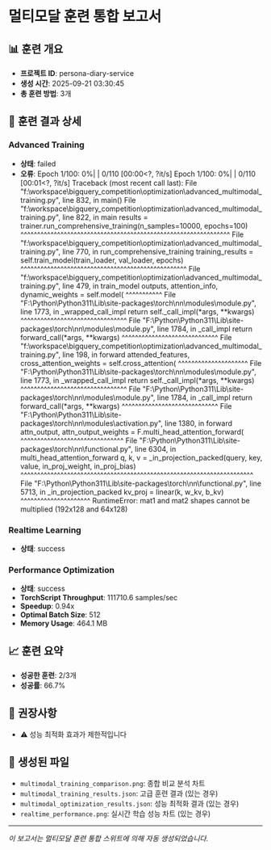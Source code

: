 # 멀티모달 훈련 통합 보고서

## 📊 훈련 개요
- **프로젝트 ID**: persona-diary-service
- **생성 시간**: 2025-09-21 03:30:45
- **총 훈련 방법**: 3개

## 🧠 훈련 결과 상세

### Advanced Training
- **상태**: failed
- **오류**: 
Epoch 1/100:   0%|          | 0/110 [00:00<?, ?it/s]
Epoch 1/100:   0%|          | 0/110 [00:01<?, ?it/s]
Traceback (most recent call last):
  File "f:\workspace\bigquery_competition\optimization\advanced_multimodal_training.py", line 832, in <module>
    main()
  File "f:\workspace\bigquery_competition\optimization\advanced_multimodal_training.py", line 822, in main
    results = trainer.run_comprehensive_training(n_samples=10000, epochs=100)
              ^^^^^^^^^^^^^^^^^^^^^^^^^^^^^^^^^^^^^^^^^^^^^^^^^^^^^^^^^^^^^^^
  File "f:\workspace\bigquery_competition\optimization\advanced_multimodal_training.py", line 770, in run_comprehensive_training
    training_results = self.train_model(train_loader, val_loader, epochs)
                       ^^^^^^^^^^^^^^^^^^^^^^^^^^^^^^^^^^^^^^^^^^^^^^^^^^
  File "f:\workspace\bigquery_competition\optimization\advanced_multimodal_training.py", line 479, in train_model
    outputs, attention_info, dynamic_weights = self.model(
                                               ^^^^^^^^^^^
  File "F:\Python\Python311\Lib\site-packages\torch\nn\modules\module.py", line 1773, in _wrapped_call_impl
    return self._call_impl(*args, **kwargs)
           ^^^^^^^^^^^^^^^^^^^^^^^^^^^^^^^^
  File "F:\Python\Python311\Lib\site-packages\torch\nn\modules\module.py", line 1784, in _call_impl
    return forward_call(*args, **kwargs)
           ^^^^^^^^^^^^^^^^^^^^^^^^^^^^^
  File "f:\workspace\bigquery_competition\optimization\advanced_multimodal_training.py", line 198, in forward
    attended_features, cross_attention_weights = self.cross_attention(
                                                 ^^^^^^^^^^^^^^^^^^^^^
  File "F:\Python\Python311\Lib\site-packages\torch\nn\modules\module.py", line 1773, in _wrapped_call_impl
    return self._call_impl(*args, **kwargs)
           ^^^^^^^^^^^^^^^^^^^^^^^^^^^^^^^^
  File "F:\Python\Python311\Lib\site-packages\torch\nn\modules\module.py", line 1784, in _call_impl
    return forward_call(*args, **kwargs)
           ^^^^^^^^^^^^^^^^^^^^^^^^^^^^^
  File "F:\Python\Python311\Lib\site-packages\torch\nn\modules\activation.py", line 1380, in forward
    attn_output, attn_output_weights = F.multi_head_attention_forward(
                                       ^^^^^^^^^^^^^^^^^^^^^^^^^^^^^^^
  File "F:\Python\Python311\Lib\site-packages\torch\nn\functional.py", line 6304, in multi_head_attention_forward
    q, k, v = _in_projection_packed(query, key, value, in_proj_weight, in_proj_bias)
              ^^^^^^^^^^^^^^^^^^^^^^^^^^^^^^^^^^^^^^^^^^^^^^^^^^^^^^^^^^^^^^^^^^^^^^
  File "F:\Python\Python311\Lib\site-packages\torch\nn\functional.py", line 5713, in _in_projection_packed
    kv_proj = linear(k, w_kv, b_kv)
              ^^^^^^^^^^^^^^^^^^^^^
RuntimeError: mat1 and mat2 shapes cannot be multiplied (192x128 and 64x128)


### Realtime Learning
- **상태**: success

### Performance Optimization
- **상태**: success
- **TorchScript Throughput**: 111710.6 samples/sec
- **Speedup**: 0.94x
- **Optimal Batch Size**: 512
- **Memory Usage**: 464.1 MB

## 📈 훈련 요약
- **성공한 훈련**: 2/3개
- **성공률**: 66.7%

## 🎯 권장사항

- ⚠️ 성능 최적화 효과가 제한적입니다

## 📁 생성된 파일
- `multimodal_training_comparison.png`: 종합 비교 분석 차트
- `multimodal_training_results.json`: 고급 훈련 결과 (있는 경우)
- `multimodal_optimization_results.json`: 성능 최적화 결과 (있는 경우)
- `realtime_performance.png`: 실시간 학습 성능 차트 (있는 경우)

---
*이 보고서는 멀티모달 훈련 통합 스위트에 의해 자동 생성되었습니다.*
